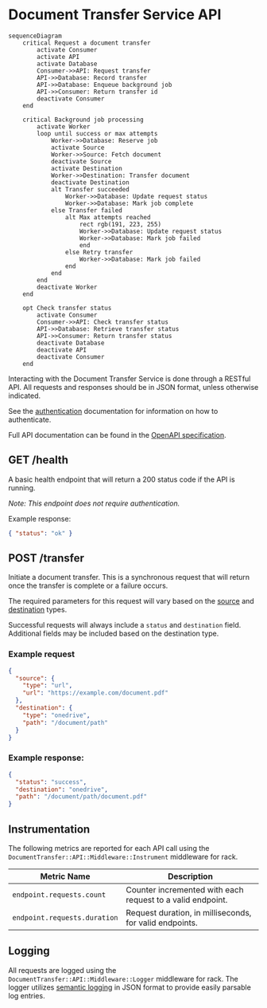 # Document Transfer Service API

```mermaid
sequenceDiagram
    critical Request a document transfer
        activate Consumer
        activate API
        activate Database
        Consumer->>API: Request transfer
        API->>Database: Record transfer
        API->>Database: Enqueue background job
        API->>Consumer: Return transfer id
        deactivate Consumer
    end

    critical Background job processing
        activate Worker
        loop until success or max attempts
            Worker->>Database: Reserve job
            activate Source
            Worker->>Source: Fetch document
            deactivate Source
            activate Destination
            Worker->>Destination: Transfer document
            deactivate Destination
            alt Transfer succeeded
                Worker->>Database: Update request status
                Worker->>Database: Mark job complete
            else Transfer failed
                alt Max attempts reached
                    rect rgb(191, 223, 255)
                    Worker->>Database: Update request status
                    Worker->>Database: Mark job failed
                    end
                else Retry transfer
                    Worker->>Database: Mark job failed
                end
            end
        end
        deactivate Worker
    end

    opt Check transfer status
        activate Consumer
        Consumer->>API: Check transfer status
        API->>Database: Retrieve transfer status
        API->>Consumer: Return transfer status
        deactivate Database
        deactivate API
        deactivate Consumer
    end
```

Interacting with the Document Transfer Service is done through a RESTful API.
All requests and responses should be in JSON format, unless otherwise indicated.

See the [authentication] documentation for information on how to authenticate.

Full API documentation can be found in the [OpenAPI specification][spec].

## GET /health

A basic health endpoint that will return a 200 status code if the API is
running.

_Note: This endpoint does not require authentication._

Example response:

```json
{ "status": "ok" }
```

## POST /transfer

Initiate a document transfer. This is a synchronous request that will return
once the transfer is complete or a failure occurs.

The required parameters for this request will vary based on the [source] and
[destination] types.

Successful requests will always include a `status` and `destination` field.
Additional fields may be included based on the destination type.

### Example request

```json
{
  "source": {
    "type": "url",
    "url": "https://example.com/document.pdf"
  },
  "destination": {
    "type": "onedrive",
    "path": "/document/path"
  }
}
```

### Example response:

```json
{
  "status": "success",
  "destination": "onedrive",
  "path": "/document/path/document.pdf"
}
```

## Instrumentation

The following metrics are reported for each API call using the
`DocumentTransfer::API::Middleware::Instrument` middleware for rack.

| Metric Name                  | Description                                                |
|------------------------------|------------------------------------------------------------|
| `endpoint.requests.count`    | Counter incremented with each request to a valid endpoint. |
| `endpoint.requests.duration` | Request duration, in milliseconds, for valid endpoints.    |

## Logging

All requests are logged using the `DocumentTransfer::API::Middleware::Logger`
middleware for rack. The logger utilizes [semantic logging][semantic_logger] in
JSON format to provide easily parsable log entries.

[authentication]: ./api/authentication.md
[destination]: ./api/destinations.md
[semantic_logger]: https://logger.rocketjob.io/
[source]: ./api/sources.md
[spec]: ../openapi.yaml
